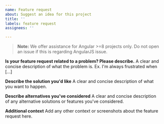 ```yaml
---
name: Feature request
about: Suggest an idea for this project
title: ''
labels: feature request
assignees: ''

---
```


> **Note:** We offer assistance for Angular >=8 projects only. Do not open an issue if this is regarding AngularJS issue.

**Is your feature request related to a problem? Please describe.**
A clear and concise description of what the problem is. Ex. I'm always frustrated when [...]

**Describe the solution you'd like**
A clear and concise description of what you want to happen.

**Describe alternatives you've considered**
A clear and concise description of any alternative solutions or features you've considered.

**Additional context**
Add any other context or screenshots about the feature request here.
